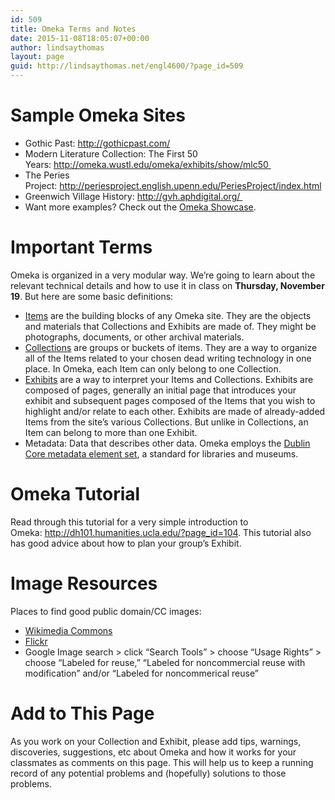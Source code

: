 ```yaml
---
id: 509
title: Omeka Terms and Notes
date: 2015-11-08T18:05:07+00:00
author: lindsaythomas
layout: page
guid: http://lindsaythomas.net/engl4600/?page_id=509
---
```

# Sample Omeka Sites

  * Gothic Past: <a href="http://gothicpast.com/" target="_blank">http://gothicpast.com/</a>
  * Modern Literature Collection: The First 50 Years: <a href="http://omeka.wustl.edu/omeka/exhibits/show/mlc50" target="_blank">http://omeka.wustl.edu/omeka/exhibits/show/mlc50 </a>
  * The Peries Project: <a href="http://periesproject.english.upenn.edu/PeriesProject/index.html" target="_blank">http://periesproject.english.upenn.edu/PeriesProject/index.html</a>
  * Greenwich Village History: <a href="http://gvh.aphdigital.org/" target="_blank">http://gvh.aphdigital.org/ </a>
  * Want more examples? Check out the <a href="http://omeka.org/showcase/" target="_blank">Omeka Showcase</a>.

# Important Terms

Omeka is organized in a very modular way. We&#8217;re going to learn about the relevant technical details and how to use it in class on **Thursday, November 19**. But here are some basic definitions:

  * <a href="http://omeka.org/codex/Managing_Items_2.0" target="_blank">Items</a> are the building blocks of any Omeka site. They are the objects and materials that Collections and Exhibits are made of. They might be photographs, documents, or other archival materials.
  * <a href="http://omeka.org/codex/Managing_Collections_2.0" target="_blank">Collections</a> are groups or buckets of items. They are a way to organize all of the Items related to your chosen dead writing technology in one place. In Omeka, each Item can only belong to one Collection.
  * <a href="http://omeka.org/codex/Plugins/ExhibitBuilder_3.0" target="_blank">Exhibits</a> are a way to interpret your Items and Collections. Exhibits are composed of pages, generally an initial page that introduces your exhibit and subsequent pages composed of the Items that you wish to highlight and/or relate to each other. Exhibits are made of already-added Items from the site&#8217;s various Collections. But unlike in Collections, an Item can belong to more than one Exhibit.
  * Metadata: Data that describes other data. Omeka employs the <a href="http://dublincore.org/documents/dces/" target="_blank">Dublin Core metadata element set</a>, a standard for libraries and museums.

# Omeka Tutorial

Read through this tutorial for a very simple introduction to Omeka: <a href="http://dh101.humanities.ucla.edu/?page_id=104" target="_blank">http://dh101.humanities.ucla.edu/?page_id=104</a>. This tutorial also has good advice about how to plan your group&#8217;s Exhibit.

# Image Resources

Places to find good public domain/CC images:

  * <a href="https://commons.wikimedia.org/wiki/Main_Page" target="_blank">Wikimedia Commons</a>
  * <a href="https://www.flickr.com/" target="_blank">Flickr</a>
  * Google Image search > click &#8220;Search Tools&#8221; > choose &#8220;Usage Rights&#8221; > choose &#8220;Labeled for reuse,&#8221; &#8220;Labeled for noncommercial reuse with modification&#8221; and/or &#8220;Labeled for noncommerical reuse&#8221;

# Add to This Page

As you work on your Collection and Exhibit, please add tips, warnings, discoveries, suggestions, etc about Omeka and how it works for your classmates as comments on this page. This will help us to keep a running record of any potential problems and (hopefully) solutions to those problems.